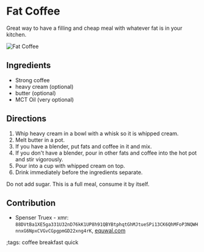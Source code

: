 # Fat Coffee

Great way to have a filling and cheap meal with whatever fat is in
your kitchen.

![Fat Coffee](pix/fat-coffee.webp)

## Ingredients

- Strong coffee
- heavy cream (optional)
- butter (optional)
- MCT Oil (very optional)

## Directions

1. Whip heavy cream in a bowl with a whisk so it is whipped cream.
2. Melt butter in a pot.
3. If you have a blender, put fats and coffee in it and mix.
4. If you don't have a blender, pour in other fats and coffee
   into the hot pot and stir vigorously.
4. Pour into a cup with whipped cream on top.
5. Drink immediately before the ingredients separate.

Do not add sugar. This is a full meal, consume it by itself.

## Contribution

- Spenser Truex - xmr: `88DVtBa1XE5ga331U32nD76kK1UP8h91QBYBtphqtGhMJtueSPi13CK6QhMFoP3NQWHnnxG6NpxCVGvCGpgpmGD22xng4rK`, [equwal.com](https://equwal.com/donate.html)

;tags: coffee breakfast quick
